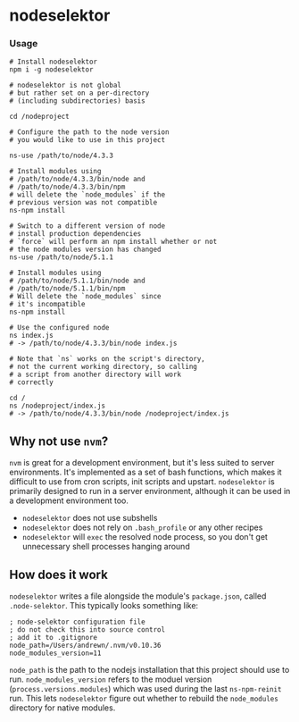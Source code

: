 # nodeselektor

### Usage

```shell
# Install nodeselektor
npm i -g nodeselektor

# nodeselektor is not global
# but rather set on a per-directory
# (including subdirectories) basis

cd /nodeproject

# Configure the path to the node version
# you would like to use in this project

ns-use /path/to/node/4.3.3

# Install modules using
# /path/to/node/4.3.3/bin/node and
# /path/to/node/4.3.3/bin/npm
# will delete the `node_modules` if the
# previous version was not compatible
ns-npm install

# Switch to a different version of node
# install production dependencies
# `force` will perform an npm install whether or not
# the node modules version has changed
ns-use /path/to/node/5.1.1

# Install modules using
# /path/to/node/5.1.1/bin/node and
# /path/to/node/5.1.1/bin/npm
# Will delete the `node_modules` since
# it's incompatible
ns-npm install

# Use the configured node
ns index.js
# -> /path/to/node/4.3.3/bin/node index.js

# Note that `ns` works on the script's directory,
# not the current working directory, so calling
# a script from another directory will work
# correctly

cd /
ns /nodeproject/index.js
# -> /path/to/node/4.3.3/bin/node /nodeproject/index.js
```

## Why not use `nvm`?

`nvm` is great for a development environment, but it's less suited to server
environments. It's implemented as a set of bash functions, which makes it
difficult to use from cron scripts, init scripts and upstart. `nodeselektor` is
primarily designed to run in a server environment, although it can be used in a
development environment too.

* `nodeselektor` does not use subshells
* `nodeselektor` does not rely on `.bash_profile` or any other recipes
* `nodeselektor` will `exec` the resolved node process, so you don't get
  unnecessary shell processes hanging around

## How does it work

`nodeselektor` writes a file alongside the module's `package.json`, called
`.node-selektor`. This typically looks something like:

```
; node-selektor configuration file
; do not check this into source control
; add it to .gitignore
node_path=/Users/andrewn/.nvm/v0.10.36
node_modules_version=11
```

`node_path` is the path to the nodejs installation that this project should
use to run. `node_modules_version` refers to the moduel version
(`process.versions.modules`) which was used during the last `ns-npm-reinit` run.
This lets `nodeselektor` figure out whether to rebuild the `node_modules`
directory for native modules.
